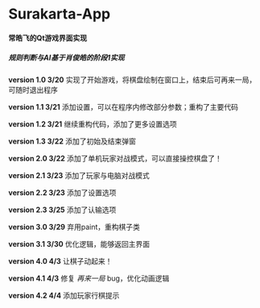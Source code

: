 # Surakarta-App

#### 常皓飞的Qt游戏界面实现

##### *规则判断与AI基于肖俊皓的阶段1实现*



**version 1.0  3/20**   实现了开始游戏，将棋盘绘制在窗口上，结束后可再来一局，可随时退出程序

**version 1.1  3/21**  添加设置，可以在程序内修改部分参数；重构了主要代码

**version 1.2  3/21**  继续重构代码，添加了更多设置选项

**version 1.3  3/22**  添加了初始及结束弹窗

**version 2.0  3/22**  添加了单机玩家对战模式，可以直接操控棋盘了！

**version 2.1  3/23**  添加了玩家与电脑对战模式

**version 2.2  3/23**  添加了设置选项

**version 2.3  3/25**  添加了认输选项

**version 3.0  3/29**  弃用paint，重构棋子类

**version 3.1  3/30**  优化逻辑，能够返回主界面

**version 4.0  4/3**  让棋子动起来！

**version 4.1  4/3**  修复 *再来一局* bug，优化动画逻辑

**version 4.2  4/4**  添加玩家行棋提示
